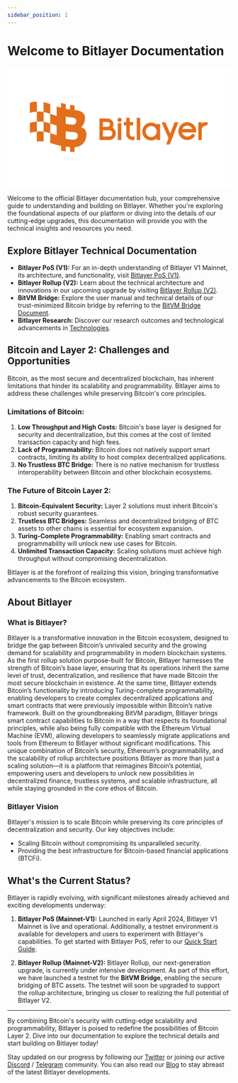 ```yaml
---
sidebar_position: 1
---
```


# Welcome to Bitlayer Documentation

![Bitlayer](/img/Introduction/FA_Bitlayer-Logo-horizontal.png)

Welcome to the official Bitlayer documentation hub, your comprehensive guide to understanding and building on Bitlayer. Whether you're exploring the foundational aspects of our platform or diving into the details of our cutting-edge upgrades, this documentation will provide you with the technical insights and resources you need.

## Explore Bitlayer Technical Documentation

- **Bitlayer PoS (V1):** For an in-depth understanding of Bitlayer V1 Mainnet, its architecture, and functionality, visit [Bitlayer PoS (V1)](https://docs.bitlayer.org/docs/Learn/Bitlayer%20PoS/Overview).
- **Bitlayer Rollup (V2):** Learn about the technical architecture and innovations in our upcoming upgrade by visiting [Bitlayer Rollup (V2)](https://docs.bitlayer.org/docs/Learn/Bitlayer%20Rollup/overview).
- **BitVM Bridge:** Explore the user manual and technical details of our trust-minimized Bitcoin bridge by referring to the [BitVM Bridge Document](https://docs.bitlayer.org/docs/bitvmbridge/overview).
- **Bitlayer Research:** Discover our research outcomes and technological advancements in [Technologies](https://docs.bitlayer.org/docs/Learn/Technologies/overview).

## Bitcoin and Layer 2: Challenges and Opportunities

Bitcoin, as the most secure and decentralized blockchain, has inherent limitations that hinder its scalability and programmability. Bitlayer aims to address these challenges while preserving Bitcoin's core principles.

### Limitations of Bitcoin:

1. **Low Throughput and High Costs:** Bitcoin's base layer is designed for security and decentralization, but this comes at the cost of limited transaction capacity and high fees.
2. **Lack of Programmability:** Bitcoin does not natively support smart contracts, limiting its ability to host complex decentralized applications.
3. **No Trustless BTC Bridge:** There is no native mechanism for trustless interoperability between Bitcoin and other blockchain ecosystems.

### The Future of Bitcoin Layer 2:

1. **Bitcoin-Equivalent Security:** Layer 2 solutions must inherit Bitcoin's robust security guarantees.
2. **Trustless BTC Bridges:** Seamless and decentralized bridging of BTC assets to other chains is essential for ecosystem expansion.
3. **Turing-Complete Programmability:** Enabling smart contracts and programmability will unlock new use cases for Bitcoin.
4. **Unlimited Transaction Capacity:** Scaling solutions must achieve high throughput without compromising decentralization.

Bitlayer is at the forefront of realizing this vision, bringing transformative advancements to the Bitcoin ecosystem.

## About Bitlayer

### What is Bitlayer?

Bitlayer is a transformative innovation in the Bitcoin ecosystem, designed to bridge the gap between Bitcoin’s unrivaled security and the growing demand for scalability and programmability in modern blockchain systems. As the first rollup solution purpose-built for Bitcoin, Bitlayer harnesses the strength of Bitcoin’s base layer, ensuring that its operations inherit the same level of trust, decentralization, and resilience that have made Bitcoin the most secure blockchain in existence. At the same time, Bitlayer extends Bitcoin’s functionality by introducing Turing-complete programmability, enabling developers to create complex decentralized applications and smart contracts that were previously impossible within Bitcoin’s native framework. Built on the groundbreaking BitVM paradigm, Bitlayer brings smart contract capabilities to Bitcoin in a way that respects its foundational principles, while also being fully compatible with the Ethereum Virtual Machine (EVM), allowing developers to seamlessly migrate applications and tools from Ethereum to Bitlayer without significant modifications. This unique combination of Bitcoin’s security, Ethereum’s programmability, and the scalability of rollup architecture positions Bitlayer as more than just a scaling solution—it is a platform that reimagines Bitcoin’s potential, empowering users and developers to unlock new possibilities in decentralized finance, trustless systems, and scalable infrastructure, all while staying grounded in the core ethos of Bitcoin.

### Bitlayer Vision

Bitlayer's mission is to scale Bitcoin while preserving its core principles of decentralization and security. Our key objectives include:

- Scaling Bitcoin without compromising its unparalleled security.
- Providing the best infrastructure for Bitcoin-based financial applications (BTCFi).

## What's the Current Status?

Bitlayer is rapidly evolving, with significant milestones already achieved and exciting developments underway:

1. **Bitlayer PoS (Mainnet-V1):**
   Launched in early April 2024, Bitlayer V1 Mainnet is live and operational. Additionally, a testnet environment is available for developers and users to experiment with Bitlayer's capabilities. To get started with Bitlayer PoS, refer to our [Quick Start Guide](https://docs.bitlayer.org/docs/Build/GettingStarted/QuickStart).

2. **Bitlayer Rollup (Mainnet-V2):**
   Bitlayer Rollup, our next-generation upgrade, is currently under intensive development. As part of this effort, we have launched a testnet for the **BitVM Bridge**, enabling the secure bridging of BTC assets. The testnet will soon be upgraded to support the rollup architecture, bringing us closer to realizing the full potential of Bitlayer V2.

---

By combining Bitcoin's security with cutting-edge scalability and programmability, Bitlayer is poised to redefine the possibilities of Bitcoin Layer 2. Dive into our documentation to explore the technical details and start building on Bitlayer today!

Stay updated on our progress by following our [Twitter](https://twitter.com/BitLayerLabs) or joining our active [Discord](https://discord.com/invite/GGSjNyD8nj) / [Telegram](https://t.me/bitlayerofficial) community. You can also read our [Blog](https://blog.bitlayer.org/) to stay abreast of the latest Bitlayer developments.
